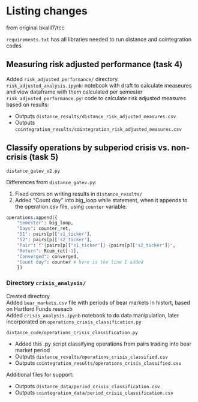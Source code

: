 # Listing changes
from original bkalil7/tcc

`requirements.txt` has all libraries needed to run distance and cointegration codes

## Measuring risk adjusted performance (task 4)

Added `risk_adjusted_performance/` directory.
<br>`risk_adjusted_analysis.ipynb`: notebook with draft to calculate measeures and view dataframe with them calculated per semester
<br>`risk_adjusted_performance.py`: code to calculate risk adjusted measures based on results:
- Outputs `distance_results/distance_risk_adjusted_measures.csv`
- Outputs `cointegration_results/cointegration_risk_adjusted_measures.csv`


## Classify operations by subperiod crisis vs. non-crisis (task 5)

`distance_gatev_v2.py`

Differences from `distance_gatev.py`:
1. Fixed errors on writing results in `distance_results/`
2. Added "Count day" into big_loop while statement, when it appends to the operation.csv file, using `counter` variable:

```python
operations.append({
    "Semester": big_loop,
    "Days": counter_ret,
    "S1": pairs[p]['s1_ticker'],
    "S2": pairs[p]['s2_ticker'],
    "Pair": f"{pairs[p]['s1_ticker']}-{pairs[p]['s2_ticker']}",
    "Return": Rcum_ret[-1],
    "Converged": converged,
    "Count day": counter # here is the line I added
    })
```

### Directory `crisis_analysis/`

Created directory
<br> Added `bear_markets.csv` file with periods of bear markets in histort, based on Hartford Funds reseach
<br> Added `crisis_analysis.ipynb` notebook to do data manipulation, later incorporated on `operations_crisis_classification.py`
    
`distance_code/operations_crisis_classification.py`
- Added this .py script classifying operations from pairs trading into bear market period
- Outputs `distance_results/operations_crisis_classified.csv`
- Outputs `cointegration_results/operations_crisis_classified.csv`
        
Additional files for support:        
- Outputs `distance_data/period_crisis_classification.csv`
- Outputs `cointegration_data/period_crisis_classification.csv`